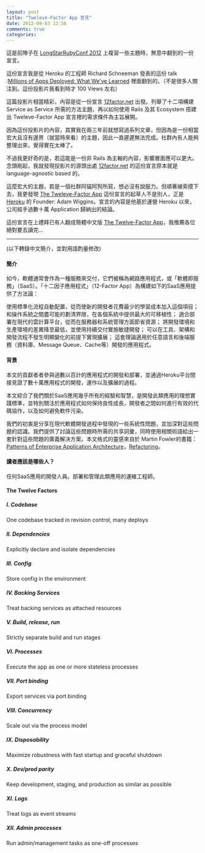 ```yaml
---
layout: post
title: "Tweleve-Factor App 宣言"
date: 2012-09-03 12:56
comments: true
categories: 
---
```


這是前陣子在 [LongStarRubyConf 2012](http://www.lonestarrubyconf.com/) 上複習一些主題時，無意中翻到的一份宣言。

這份宣言我是從 Heroku 的工程師 Richard Schneeman 發表的這份 talk :[Millions of Apps Deployed: What We've Learned](https://speakerdeck.com/u/schneems/p/millions-of-apps-deployed-presented-at-lsrc) 裡面翻到的。（不是很多人關注到。這份投影片我看到時才 100 Views 左右）


<script async class="speakerdeck-embed" data-id="50254cb6af597c0002005bf3" data-ratio="1.3333333333333333" src="//speakerdeck.com/assets/embed.js"></script>


這篇投影片相當精彩，內容是從一份宣言 [12factor.net](http://12factor.net) 出發。列舉了十二項構建 Service as Service 所需的方法主題，再以如何使用 Rails 及其 Ecosystem 搭建出 Tweleve-Factor App 宣言裡的需求條件為主旨展開。

因為這份投影片的內容，其實我在兩三年前就想寫過系列文章，但因為是一份相當宏大且沒有邊界（就當時來看）的主題，因此一直遲遲無法完成。社群內有人能夠整理出來，覺得實在太棒了。

不過我更好奇的是，若這能是一份非 Rails 為主軸的內容，影響層面應可以更大。念頭剛起，我就發現投影片的源頭出處 [12factor.net](http://12factor.net) 的這份宣言原本就是 language-agnostic based 的。

這麼宏大的主題，若是一個社群阿貓阿狗所寫，想必沒有說服力。但順著線索摸下去，我更發現 [The Tweleve-Factor App](http://www.12factor.net/) 這份宣言的起草人不是別人，正是 [Heroku](http://heroku.com) 的 Founder: Adam Wiggins。宣言的內容是他基於運營 Heroku 以來，公司經手過數十萬 Application 歸納出的結論。

這份宣言在上禮拜已有人翻成簡體中文版 [The Twelve-Factor App](http://www.harmy.me/the-twelve-factor-app.html)，我推薦各位絕對要去讀完...

<hr>

(以下轉錄中文簡介，並對用語酌量修改)


#### 簡介

如今，軟體通常會作為一種服務來交付，它們被稱為網路應用程式，或「軟體即服務」（SaaS）。「十二因子應用程式」（12-Factor App）為構建如下的SaaS應用提供了方法論：

使用標準化流程自動配置，從而使新的開發者花費最少的學習成本加入這個項目；
和操作系統之間盡可能的劃清界限，在各個系統中提供最大的可移植性；
適合部署在現代的雲計算平台，從而在服務器和系統管理方面節省資源；
將開發環境和生產環境的差異降至最低，並使用持續交付實施敏捷開發；
可以在工具、架構和開發流程不發生明顯變化的前提下實現擴展；
這套理論適用於任意語言和後端服務（資料庫、Message Queue、Cache等）開發的應用程式。

#### 背景

本文的貢獻者者參與過數以百計的應用程式的開發和部署，並通過Heroku平台間接見證了數十萬應用程式的開發，運作以及擴展的過程。

本文綜合了我們關於SaaS應用幾乎所有的經驗和智慧，是開發此類應用的理想實踐標準，並特別關注於應用程式如何保持良性成長，開發者之間如何進行有效的代碼協作，以及如何避免軟件污染。

我們的初衷是分享在現代軟體開發過程中發現的一些系統性問題，並加深對這些問題的認識。我們提供了討論這些問題時所需的共享詞彙，同時使用相關術語給出一套針對這些問題的廣義解決方案。本文格式的靈感來自於 Martin Fowler的書籍：[Patterns of Enterprise Application Architecture](http://books.google.com/books/about/Patterns_of_enterprise_application_archi.html?id=FyWZt5DdvFkC)，[Refactoring](http://books.google.com/books/about/Refactoring.html?id=1MsETFPD3I0C)。

#### 讀者應該是哪些人？

任何SaaS應用的開發人員。部署和管理此類應用的運維工程師。

#### The Twelve Factors

##### I. Codebase
One codebase tracked in revision control, many deploys
#####  II. Dependencies
Explicitly declare and isolate dependencies
#####  III. Config
Store config in the environment
#####  IV. Backing Services
Treat backing services as attached resources
#####  V. Build, release, run
Strictly separate build and run stages
#####  VI. Processes
Execute the app as one or more stateless processes
#####  VII. Port binding
Export services via port binding
#####  VIII. Concurrency
Scale out via the process model
#####  IX. Disposability
Maximize robustness with fast startup and graceful shutdown
#####  X. Dev/prod parity
Keep development, staging, and production as similar as possible
#####  XI. Logs
Treat logs as event streams
#####  XII. Admin processes
Run admin/management tasks as one-off processes
